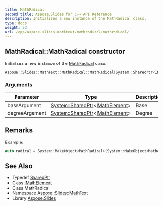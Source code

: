 ```yaml
---
title: MathRadical
second_title: Aspose.Slides for C++ API Reference
description: Initializes a new instance of the MathRadical class.
type: docs
weight: 53
url: /cpp/aspose.slides.mathtext/mathradical/mathradical/
---
```

## MathRadical::MathRadical constructor


Initializes a new instance of the [MathRadical](../) class.

```cpp
Aspose::Slides::MathText::MathRadical::MathRadical(System::SharedPtr<IMathElement> baseArgument, System::SharedPtr<IMathElement> degreeArgument)
```


### Arguments

| Parameter | Type | Description |
| --- | --- | --- |
| baseArgument | [System::SharedPtr](../../../system/sharedptr/)\<[IMathElement](../../imathelement/)\> | Base |
| degreeArgument | [System::SharedPtr](../../../system/sharedptr/)\<[IMathElement](../../imathelement/)\> | Degree |
## Remarks



Example: 
```cpp
auto radical = System::MakeObject<MathRadical>(System::MakeObject<MathematicalText>(u"x"), System::MakeObject<MathematicalText>(u"3"));
```

## See Also

* Typedef [SharedPtr](../../../system/sharedptr/)
* Class [IMathElement](../../imathelement/)
* Class [MathRadical](../)
* Namespace [Aspose::Slides::MathText](../../)
* Library [Aspose.Slides](../../../)
